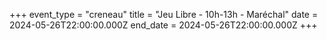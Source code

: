 +++
event_type = "creneau"
title = "Jeu Libre - 10h-13h - Maréchal"
date = 2024-05-26T22:00:00.000Z
end_date = 2024-05-26T22:00:00.000Z
+++

